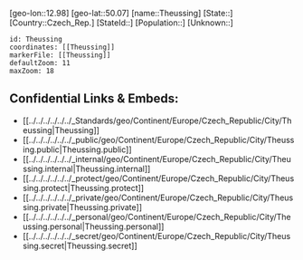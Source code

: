 ﻿---
location: [50.07,12.98]
mapzoom: [7,12] 
mapmarker: city 
type: City
tags:
- geo/City


SpocWebEntityId: 34845
isDeleted: false
confidential: public

---
[geo-lon::12.98]
[geo-lat::50.07]
[name::Theussing]
[State::]
[Country::Czech_Rep.]
[StateId::]
[Population::]
[Unknown::]


```leaflet
id: Theussing
coordinates: [[Theussing]]
markerFile: [[Theussing]]
defaultZoom: 11 
maxZoom: 18
```


## Confidential Links & Embeds: 
- [[../../../../../../_Standards/geo/Continent/Europe/Czech_Republic/City/Theussing|Theussing]] 
- [[../../../../../../_public/geo/Continent/Europe/Czech_Republic/City/Theussing.public|Theussing.public]] 
- [[../../../../../../_internal/geo/Continent/Europe/Czech_Republic/City/Theussing.internal|Theussing.internal]] 
- [[../../../../../../_protect/geo/Continent/Europe/Czech_Republic/City/Theussing.protect|Theussing.protect]] 
- [[../../../../../../_private/geo/Continent/Europe/Czech_Republic/City/Theussing.private|Theussing.private]] 
- [[../../../../../../_personal/geo/Continent/Europe/Czech_Republic/City/Theussing.personal|Theussing.personal]] 
- [[../../../../../../_secret/geo/Continent/Europe/Czech_Republic/City/Theussing.secret|Theussing.secret]] 
